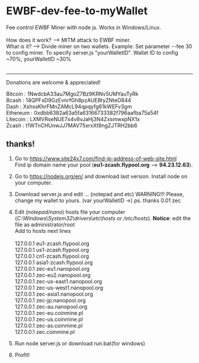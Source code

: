 # EWBF-dev-fee-to-myWallet
Fee control EWBF Miner with node js. Works in Windows/Linux.<br><br>
How does it work?  --> MITM attack to EWBF miner.<br>
What is it? --> Divide miner on two wallets. Example: Set parameter --fee 30 to config miner. To specify server.js "yourWalletID". Wallet ID to config ~70%, yourWalletID ~30%<br><br>

----------------------------------------------------------
Donations are welcome & appreciated! <br>

Bitcoin  : 1NwdcbA33au7MgoZ7Bz9KRNv5UMYauTyRk<br>
Bcash    : 14QPFxD9GzEvnrfGh8pzAUE8tyZNteD844<br>
Dash     : XshssKhrFMnZAMcL94qpqyfg61kWEFv3gm<br>
Ethereum : 0xdbb6382a63a5fa63166733382f796aafba75a54f<br>
Litecoin : LXMVRseNUE7x4v8vJaHj3N4ZxsmwxpNX1x<br>
Zcash    : t1WTnCHUnwJJ7MAV75xrxXt9ngZJTRH2bb6

thanks!
----------------------------------------------------------
1.  Go to https://www.site24x7.com/find-ip-address-of-web-site.html 
<br>Find ip domain name your pool (<b>eu1-zcash.flypool.org</b> --> <b>94.23.12.63</b>).
2.  Go to https://nodejs.org/en/ and download last version. Install node on your computer.
3.  Download server.js and edit ... (notepad and etc)
WARNING!!! Please, change my wallet to yours. (var yourWalletID ->)
ps. thanks 0.01 zec

4.  Edit (<i>notepad/nano</i>) hosts file your computer (<i>C:\Windows\System32\drivers\etc\hosts or /etc/hosts</i>). <b>Notice</b>: edit the file as administrator/root<br>
	Add to hosts next lines<br><br>
	127.0.0.1 eu1-zcash.flypool.org<br>
	127.0.0.1 us1-zcash.flypool.org<br>
	127.0.0.1 cn1-zcash.flypool.org<br>
	127.0.0.1 asia1-zcash.flypool.org<br>
	127.0.0.1 zec-eu1.nanopool.org<br>
	127.0.0.1 zec-eu2.nanopool.org<br>
	127.0.0.1 zec-us-east1.nanopool.org<br>
	127.0.0.1 zec-us-west1.nanopool.org<br>
	127.0.0.1 zec-asia1.nanopool.org<br>
	127.0.0.1 zec-jp.nanopool.org<br>
	127.0.0.1 zec-au.nanopool.org<br>
	127.0.0.1 zec-eu.coinmine.pl<br>
	127.0.0.1 zec-us.coinmine.pl<br>
	127.0.0.1 zec-as.coinmine.pl<br>
	127.0.0.1 zec.coinmine.pl<br>
5. Run node server.js or download run.bat(for windows)
6. Profit! 
